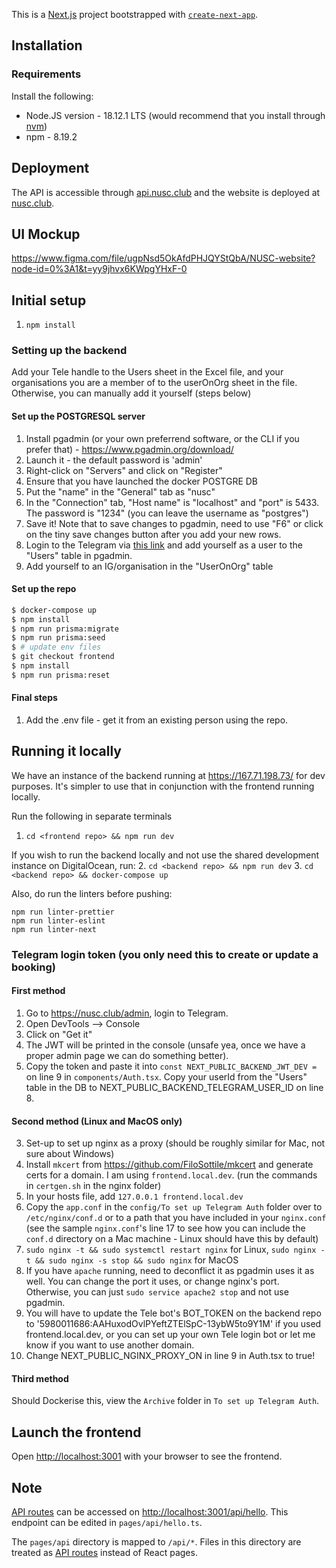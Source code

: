 This is a [Next.js](https://nextjs.org/) project bootstrapped with [`create-next-app`](https://github.com/vercel/next.js/tree/canary/packages/create-next-app).

## Installation

### Requirements

Install the following:

- Node.JS version - 18.12.1 LTS (would recommend that you install through [nvm](https://github.com/nvm-sh/nvm))
- npm - 8.19.2

## Deployment

The API is accessible through [api.nusc.club](api.nusc.club) and the website is deployed at [nusc.club](nusc.club).

## UI Mockup

https://www.figma.com/file/ugpNsd5OkAfdPHJQYStQbA/NUSC-website?node-id=0%3A1&t=yy9jhvx6KWpgYHxF-0

## Initial setup

1. `npm install`

### Setting up the backend

Add your Tele handle to the Users sheet in the Excel file, and your organisations you are a member of to the userOnOrg sheet in the file. Otherwise, you can manually add it yourself (steps below)

#### Set up the POSTGRESQL server

1. Install pgadmin (or your own preferrend software, or the CLI if you prefer that) - https://www.pgadmin.org/download/
2. Launch it - the default password is 'admin'
3. Right-click on "Servers" and click on "Register"
4. Ensure that you have launched the docker POSTGRE DB
5. Put the "name" in the "General" tab as "nusc"
6. In the "Connection" tab, "Host name" is "localhost" and "port" is 5433. The password is "1234" (you can leave the username as "postgres")
7. Save it! Note that to save changes to pgadmin, need to use "F6" or click on the tiny save changes button after you add your new rows.
8. Login to the Telegram via [this link](https://usdevs.github.io/uscwebsite-hackathon-backend/) and add yourself as a user to the "Users" table in pgadmin.
9. Add yourself to an IG/organisation in the "UserOnOrg" table

#### Set up the repo

```bash
$ docker-compose up
$ npm install
$ npm run prisma:migrate
$ npm run prisma:seed
$ # update env files
$ git checkout frontend
$ npm install
$ npm run prisma:reset
```

#### Final steps

1. Add the .env file - get it from an existing person using the repo.

## Running it locally

We have an instance of the backend running at https://167.71.198.73/ for dev purposes. It's simpler to use that in conjunction with the frontend running locally.

Run the following in separate terminals

1. `cd <frontend repo> && npm run dev`

If you wish to run the backend locally and not use the shared development instance on DigitalOcean, run: 2. `cd <backend repo> && npm run dev` 3. `cd <backend repo> && docker-compose up`

Also, do run the linters before pushing:

```
npm run linter-prettier
npm run linter-eslint
npm run linter-next
```

### Telegram login token (you only need this to create or update a booking)

#### First method

1. Go to https://nusc.club/admin, login to Telegram.
2. Open DevTools --> Console
3. Click on "Get it"
4. The JWT will be printed in the console (unsafe yea, once we have a proper admin page we can do something better).
5. Copy the token and paste it into `const NEXT_PUBLIC_BACKEND_JWT_DEV =` on line 9 in `components/Auth.tsx`. Copy your userId from the "Users" table in the DB to NEXT_PUBLIC_BACKEND_TELEGRAM_USER_ID on line 8.

#### Second method (Linux and MacOS only)

3. Set-up to set up nginx as a proxy (should be roughly similar for Mac, not sure about Windows)
4. Install `mkcert` from https://github.com/FiloSottile/mkcert and generate certs for a domain. I am using `frontend.local.dev`. (run the commands in `certgen.sh` in the nginx folder)
5. In your hosts file, add `127.0.0.1 frontend.local.dev`
6. Copy the `app.conf` in the `config/To set up Telegram Auth` folder over to `/etc/nginx/conf.d` or to a path that you have included in your `nginx.conf` (see the sample `nginx.conf`'s line 17 to see how you can include the `conf.d` directory on a Mac machine - Linux should have this by default)
7. `sudo nginx -t && sudo systemctl restart nginx` for Linux, `sudo nginx -t && sudo nginx -s stop && sudo nginx` for MacOS
8. If you have `apache` running, need to deconflict it as pgadmin uses it as well. You can change the port it uses, or change nginx's port. Otherwise, you can just `sudo service apache2 stop` and not use pgadmin.
9. You will have to update the Tele bot's BOT_TOKEN on the backend repo to '5980011686:AAHuxodOvlPYeftZTElSpC-13ybW5to9Y1M' if you used frontend.local.dev, or you can set up your own Tele login bot or let me know if you want to use another domain.
10. Change NEXT_PUBLIC_NGINX_PROXY_ON in line 9 in Auth.tsx to true!

#### Third method

Should Dockerise this, view the `Archive` folder in `To set up Telegram Auth`.

## Launch the frontend

Open [http://localhost:3001](http://localhost:3001) with your browser to see the frontend.

## Note

[API routes](https://nextjs.org/docs/api-routes/introduction) can be accessed on [http://localhost:3001/api/hello](http://localhost:3001/api/hello). This endpoint can be edited in `pages/api/hello.ts`.

The `pages/api` directory is mapped to `/api/*`. Files in this directory are treated as [API routes](https://nextjs.org/docs/api-routes/introduction) instead of React pages.
